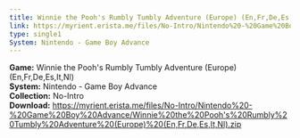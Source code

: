 ```yaml
---
title: Winnie the Pooh's Rumbly Tumbly Adventure (Europe) (En,Fr,De,Es,It,Nl)
link: https://myrient.erista.me/files/No-Intro/Nintendo%20-%20Game%20Boy%20Advance/Winnie%20the%20Pooh's%20Rumbly%20Tumbly%20Adventure%20(Europe)%20(En,Fr,De,Es,It,Nl).zip
type: single1
System: Nintendo - Game Boy Advance
---
```

<b>Game:</b> Winnie the Pooh's Rumbly Tumbly Adventure (Europe) (En,Fr,De,Es,It,Nl)<br>
<b>System:</b> Nintendo - Game Boy Advance<br>
<b>Collection:</b> No-Intro<br>
<b>Download:</b> https://myrient.erista.me/files/No-Intro/Nintendo%20-%20Game%20Boy%20Advance/Winnie%20the%20Pooh's%20Rumbly%20Tumbly%20Adventure%20(Europe)%20(En,Fr,De,Es,It,Nl).zip